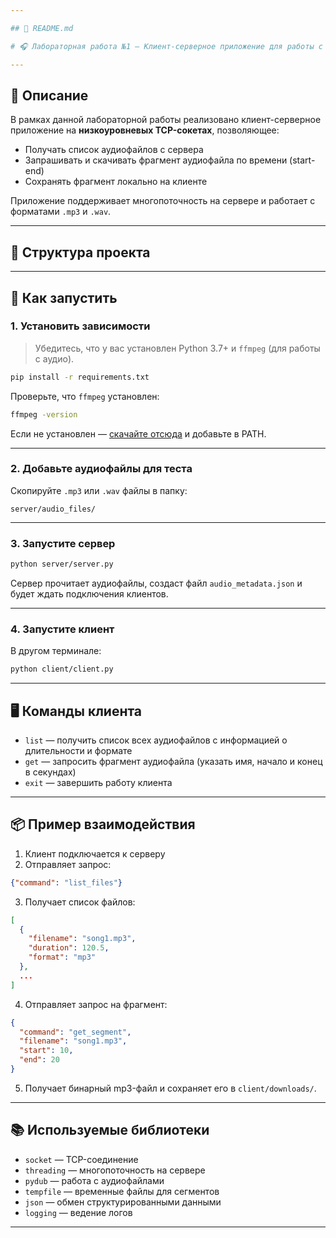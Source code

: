 ```yaml
---

## 📄 README.md

# 🎧 Лабораторная работа №1 — Клиент-серверное приложение для работы с аудиофайлами

---
```


## 📌 Описание

В рамках данной лабораторной работы реализовано клиент-серверное приложение на **низкоуровневых TCP-сокетах**, позволяющее:

- Получать список аудиофайлов с сервера
- Запрашивать и скачивать фрагмент аудиофайла по времени (start-end)
- Сохранять фрагмент локально на клиенте

Приложение поддерживает многопоточность на сервере и работает с форматами `.mp3` и `.wav`.

---

## 🧱 Структура проекта



---

## 🚀 Как запустить

### 1. Установить зависимости

> Убедитесь, что у вас установлен Python 3.7+ и `ffmpeg` (для работы с аудио).

```bash
pip install -r requirements.txt
```

Проверьте, что `ffmpeg` установлен:

```bash
ffmpeg -version
```

Если не установлен — [скачайте отсюда](https://ffmpeg.org/download.html) и добавьте в PATH.

---

### 2. Добавьте аудиофайлы для теста

Скопируйте `.mp3` или `.wav` файлы в папку:

```
server/audio_files/
```

---

### 3. Запустите сервер

```bash
python server/server.py
```

Сервер прочитает аудиофайлы, создаст файл `audio_metadata.json` и будет ждать подключения клиентов.

---

### 4. Запустите клиент

В другом терминале:

```bash
python client/client.py
```

---

## 🖥 Команды клиента

- `list` — получить список всех аудиофайлов с информацией о длительности и формате
- `get` — запросить фрагмент аудиофайла (указать имя, начало и конец в секундах)
- `exit` — завершить работу клиента

---

## 📦 Пример взаимодействия

1. Клиент подключается к серверу
2. Отправляет запрос:

```json
{"command": "list_files"}
```

3. Получает список файлов:

```json
[
  {
    "filename": "song1.mp3",
    "duration": 120.5,
    "format": "mp3"
  },
  ...
]
```

4. Отправляет запрос на фрагмент:

```json
{
  "command": "get_segment",
  "filename": "song1.mp3",
  "start": 10,
  "end": 20
}
```

5. Получает бинарный mp3-файл и сохраняет его в `client/downloads/`.

---

## 📚 Используемые библиотеки

- `socket` — TCP-соединение
- `threading` — многопоточность на сервере
- `pydub` — работа с аудиофайлами
- `tempfile` — временные файлы для сегментов
- `json` — обмен структурированными данными
- `logging` — ведение логов

---
